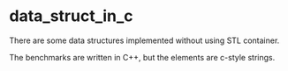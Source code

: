 # data_struct_in_c
There are some data structures implemented without using STL container.

The benchmarks are written in C++, but the elements are c-style strings. 
